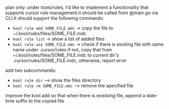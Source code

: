 plan only: under tools/rules, I'd like to implement a functionality that supports cursor rule management.it should be called from @main.go via CLI.It should support the following commands:
- `kool rule add SOME_FILE.mdc` -> copy the file to ~/.kool/rules/files/SOME_FILE.mdc
- `kool rule list` -> show a list of added files
- `kool rule use SOME_FILE.mdc` -> check if there is existing file with same name under .cursor/rules.if not, copy that from ~/.kool/rules/files/SOME_FILE.mdc to current dir's .cursor/rules/SOME_FILE.mdc, otherwise, report error


add two subcommands:
- `kool rule dir` --> show the files directory
- `kool rule rm SOME_FILE.mdc` --> remove the specified file

improve the kool add so that when there is existsing file, append a date-time suffix to the copied file